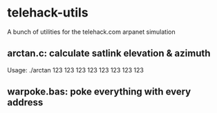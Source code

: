 # telehack-utils

A bunch of utilities for the telehack.com arpanet simulation

## arctan.c: calculate satlink elevation & azimuth

Usage: ./arctan 123 123 123 123 123 123 123 123

## warpoke.bas: poke everything with every address
